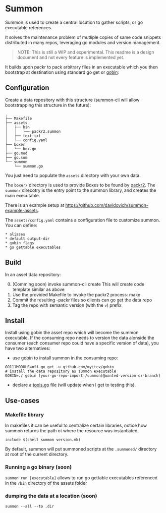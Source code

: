 Summon
======

Summon is used to create a central location to gather scripts, or
go executable references.

It solves the maintenance problem of mutliple copies of same
code snippets distributed in many repos, leveraging go modules and version
management.

> NOTE: This is still a WIP and experimental. This readme is a design document and
not every feature is implemented yet.

It builds upon packr to pack arbitrary files in an executable
which you then bootstrap at destination using standard go get or [gobin](https://github.com/myitcv/gobin):

Configuration
-------------

Create a data repository with this structure (summon-cli will allow bootstrapping this structure in the future):

```
.
├── Makefile
├── assets
│   ├── bin
│   │   └── packr2.summon
│   ├── text.txt
│   └── config.yaml
├── boxer
│   └── box.go
├── go.mod
├── go.sum
└── summon
    └── summon.go
```

You just need to populate the `assets` directory with your own data.

The `boxer/` directory is used to provide Boxes to be found by [packr2](https://github.com/gobuffalo/packr/tree/master/v2).
The `summon/` direcotry is the entry point to the summon library, and creates the main executable.

There is an example setup at https://github.com/davidovich/summon-example-assets.

The `assets/config.yaml` contains a configuration file to customize summon. You can define:

    * aliases
    * default output-dir
    * gobin flags
    * go gettable executables

Build
-----

In an asset data repository:

0) (Comming soon) invoke summon-cli create
    This will create code template similar as above
1) Use the provided Makefile to invoke the packr2 process: make
2) Commit the resulting -packr files so clients can go get the data repo
3) Tag the repo with semantic version (with the `v`) prefix

Install
-------

Install using gobin the asset repo which will become the summon executable.
If the consuming repo needs to version the data alonside the consumer (each consumer repo could have a specific version of data),
you have two alternatives:

* use gobin to install summon in the consuming repo:

```
GO111MODULE=off go get -u github.com/myitcv/gobin
# install the data repository as summon executable
GOBIN=./ gobin [your-go-repo-import]/summon[@wanted-version-or-branch]
```

* declare a [tools.go](https://github.com/golang/go/wiki/Modules#how-can-i-track-tool-dependencies-for-a-module) file (will update when I get to testing this).

Use-cases
---------

### Makefile library

In makefiles it can be useful to centralize certain libraries, notice how
summon returns the path ot where the resource was instantiated:

```
include $(shell summon version.mk)
```

By default, summon will put summoned scripts at the `.summoned/` directory at root of the current directory.

### Running a go binary (soon)

`summon run [executable]` allows to run go gettable executables referenced in the `/bin` directory of the assets folder

### dumping the data at a location (soon)

```
summon --all --to .dir
```